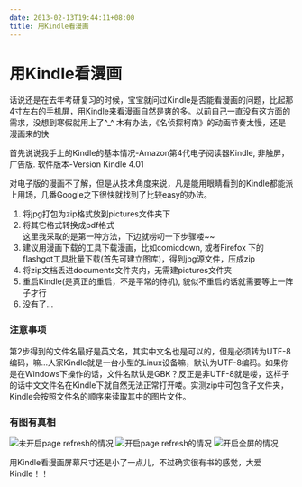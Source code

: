 ```yaml
---
date: 2013-02-13T19:44:11+08:00
title: 用Kindle看漫画
---
```


# 用Kindle看漫画

话说还是在去年考研复习的时候，宝宝就问过Kindle是否能看漫画的问题，比起那4寸左右的手机屏，用Kindle来看漫画自然是爽的多。以前自己一直没有这方面的需求，没想到寒假就用上了^\_^ 木有办法，《名侦探柯南》的动画节奏太慢，还是漫画来的快   

首先说说我手上的Kindle的基本情况-Amazon第4代电子阅读器Kindle, 非触屏，广告版. 软件版本-Version Kindle 4.01  

对电子版的漫画不了解，但是从技术角度来说，凡是能用眼睛看到的Kindle都能派上用场，几番Google之下很快就找到了比较easy的办法。  
1. 将jpg打包为zip格式放到pictures文件夹下  
2. 将其它格式转换成pdf格式  
这里我采取的是第一种方法，下边就唠叨一下步骤喽~~  
2. 建议用漫画下载的工具下载漫画，比如comicdown, 或者Firefox 下的flashgot工具批量下载(首先可建立图库)，得到jpg源文件，压成zip  
3. 将zip文档丢进documents文件夹内，无需建pictures文件夹  
4. 重启Kindle(是真正的重启，不是平常的待机), 貌似不重启的话就需要等上一阵子才行  
5. 没有了...  
### 注意事项  
第2步得到的文件名最好是英文名，其实中文名也是可以的，但是必须转为UTF-8编码，嘛...人家Kindle就是一台小型的Linux设备嘛，默认为UTF-8编码。如果你是在Windows下操作的话，文件名默认是GBK？反正是非UTF-8就是喽，这样子的话中文文件名在Kindle下就自然无法正常打开喽。实测zip中可包含子文件夹，Kindle会按照文件名的顺序来读取其中的图片文件。  
<!--more-->
### 有图有真相  

![未开启page refresh的情况](http://7xojrx.com1.z0.glb.clouddn.com/images/misc/screen_shot-54811.gif)
![开启page refresh的情况](http://7xojrx.com1.z0.glb.clouddn.com/images/misc/screen_shot-54817.gif)
![开启全屏的情况](http://7xojrx.com1.z0.glb.clouddn.com/images/misc/screen_shot-54816.gif)

用Kindle看漫画屏幕尺寸还是小了一点儿，不过确实很有书的感觉，大爱Kindle！！